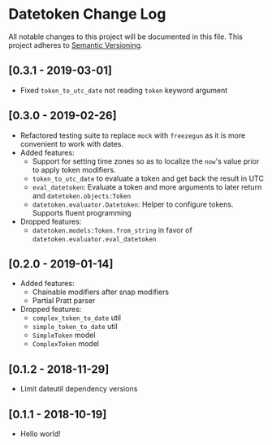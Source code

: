 # Datetoken Change Log
All notable changes to this project will be documented in this file.
This project adheres to [Semantic Versioning](http://semver.org/).

## [0.3.1 - 2019-03-01]
- Fixed `token_to_utc_date` not reading `token` keyword argument

## [0.3.0 - 2019-02-26]
- Refactored testing suite to replace `mock` with
  `freezegun` as it is more convenient to work
  with dates.
- Added features:
  + Support for setting time zones so as to
    localize the `now`'s value prior to apply
    token modifiers.
  + `token_to_utc_date` to evaluate a token and
     get back the result in UTC
  + `eval_datetoken`: Evaluate a token and more
     arguments to later return and `datetoken.objects:Token`
  + `datetoken.evaluator.Datetoken`: Helper to configure
    tokens. Supports fluent programming
- Dropped features:
  + `datetoken.models:Token.from_string` in favor of
    `datetoken.evaluator.eval_datetoken`


## [0.2.0 - 2019-01-14]
- Added features:
  + Chainable modifiers after snap modifiers
  + Partial Pratt parser
- Dropped features:
  + `complex_token_to_date` util
  + `simple_token_to_date` util
  + `SimpleToken` model
  + `ComplexToken` model

## [0.1.2 - 2018-11-29]
- Limit dateutil dependency versions

## [0.1.1 - 2018-10-19]
- Hello world!



